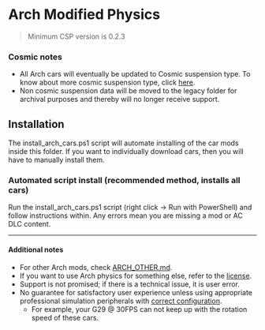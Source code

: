 # Arch Modified Physics
> Minimum CSP version is 0.2.3
### Cosmic notes
* All Arch cars will eventually be updated to Cosmic suspension type. To know about more cosmic suspension type, click [here](https://github.com/ac-custom-shaders-patch/acc-extension-config/wiki/Cars-%E2%80%93-Cosmic-Suspension "GitHub").
* Non cosmic suspension data will be moved to the legacy folder for archival purposes and thereby will no longer receive support.
## Installation
The install_arch_cars.ps1 script will automate installing of the car mods inside this folder. If you want to individually download cars, then you will have to manually install them.
### Automated script install (recommended method, installs all cars)
Run the install_arch_cars.ps1 script (right click -> Run with PowerShell) and follow instructions within. Any errors mean you are missing a mod or AC DLC content.

___
#### Additional notes
* For other Arch mods, check [ARCH_OTHER.md](./ARCH_OTHER.md).
* If you want to use Arch physics for something else, refer to the [license](./LICENSE.md).
* Support is not promised; if there is a technical issue, it is user error.
* No guarantee for satisfactory user experience unless using appropriate professional simulation peripherals with [correct configuration](https://github.com/archibaldmilton/Girellu/wiki/AC-Startup-Guide#force-feedback-ffb). 
	- For example, your G29 @ 30FPS can not keep up with the rotation speed of these cars.
